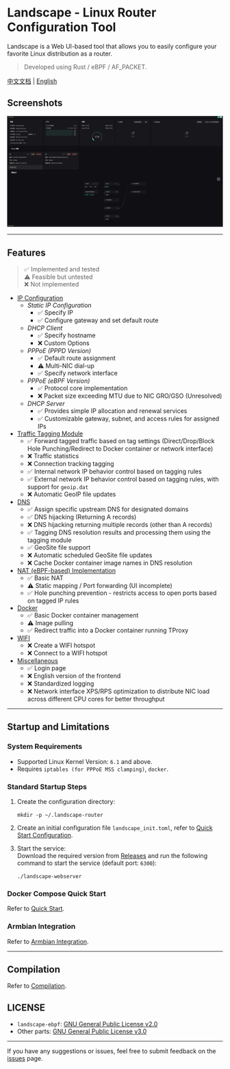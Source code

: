 # Landscape - Linux Router Configuration Tool  

Landscape is a Web UI-based tool that allows you to easily configure your favorite Linux distribution as a router.  

> Developed using Rust / eBPF / AF_PACKET.  

[中文文档](./README.zh.md) | [English](./README.md)  

## Screenshots  
![](docs/images/1.png)  

---  
## Features  
> ✅ Implemented and tested  
> ⚠ Feasible but untested  
> ❌ Not implemented  

- <u>IP Configuration</u>  
    - *Static IP Configuration*  
        - ✅ Specify IP  
        - ✅ Configure gateway and set default route  
    - *DHCP Client*  
        - ✅ Specify hostname  
        - ❌ Custom Options  
    - *PPPoE (PPPD Version)*  
        - ✅ Default route assignment  
        - ⚠ Multi-NIC dial-up  
        - ✅ Specify network interface  
    - *PPPoE (eBPF Version)*  
        - ✅ Protocol core implementation  
        - ❌ Packet size exceeding MTU due to NIC GRO/GSO (Unresolved)  
    - *DHCP Server*  
        - ✅ Provides simple IP allocation and renewal services  
        - ✅ Customizable gateway, subnet, and access rules for assigned IPs  
- <u>Traffic Tagging Module</u>  
    - ✅ Forward tagged traffic based on tag settings (Direct/Drop/Block Hole Punching/Redirect to Docker container or network interface)  
    - ❌ Traffic statistics  
    - ❌ Connection tracking tagging  
    - ✅ Internal network IP behavior control based on tagging rules  
    - ✅ External network IP behavior control based on tagging rules, with support for `geoip.dat`  
    - ❌ Automatic GeoIP file updates  
- <u>DNS</u>  
    - ✅ Assign specific upstream DNS for designated domains  
    - ✅ DNS hijacking (Returning A records)  
    - ❌ DNS hijacking returning multiple records (other than A records)  
    - ✅ Tagging DNS resolution results and processing them using the tagging module  
    - ✅ GeoSite file support  
    - ❌ Automatic scheduled GeoSite file updates  
    - ❌ Cache Docker container image names in DNS resolution  
- <u>NAT (eBPF-based) Implementation</u>  
    - ✅ Basic NAT  
    - ⚠ Static mapping / Port forwarding (UI incomplete)  
    - ✅ Hole punching prevention - restricts access to open ports based on tagged IP rules  
- <u>Docker</u>  
    - ✅ Basic Docker container management  
    - ⚠ Image pulling  
    - ✅ Redirect traffic into a Docker container running TProxy  
- <u>WIFI</u>  
    - ❌ Create a WIFI hotspot  
    - ❌ Connect to a WIFI hotspot  
- <u>Miscellaneous</u>  
    - ✅ Login page  
    - ❌ English version of the frontend  
    - ❌ Standardized logging  
    - ❌ Network interface XPS/RPS optimization to distribute NIC load across different CPU cores for better throughput  

---  

## Startup and Limitations  

### System Requirements  
- Supported Linux Kernel Version: `6.1` and above.  
- Requires `iptables (for PPPoE MSS clamping)`, `docker`.  

### Standard Startup Steps  
1. Create the configuration directory:  
   ```shell
   mkdir -p ~/.landscape-router
   ```
2. Create an initial configuration file `landscape_init.toml`, refer to [Quick Start Configuration](https://landscape.whileaway.dev/quick.html).  

3. Start the service:  
   Download the required version from [Releases](https://github.com/ThisSeanZhang/landscape/releases) and run the following command to start the service (default port: `6300`):  
   ```shell
   ./landscape-webserver
   ```

### Docker Compose Quick Start  
Refer to [Quick Start](https://landscape.whileaway.dev/quick.html).  

### Armbian Integration  
Refer to [Armbian Integration](https://landscape.whileaway.dev/compilation/armbian.html).  

---  

## Compilation  
Refer to [Compilation](https://landscape.whileaway.dev/compilation/).  

## LICENSE  

- `landscape-ebpf`: [GNU General Public License v2.0](https://www.gnu.org/licenses/old-licenses/gpl-2.0.html)  
- Other parts: [GNU General Public License v3.0](https://www.gnu.org/licenses/gpl-3.0.html)  

---  

If you have any suggestions or issues, feel free to submit feedback on the [issues](./issues/new) page.  

